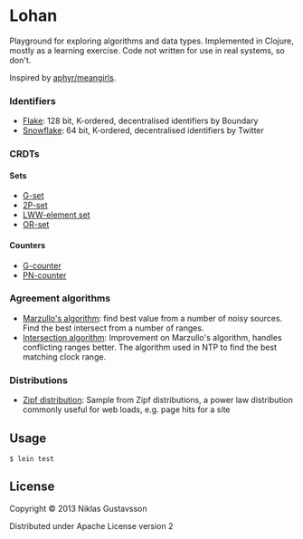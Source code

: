 # Lohan

Playground for exploring algorithms and data types. Implemented in Clojure,
mostly as a learning exercise. Code not written for use in real systems, so
don't.

Inspired by [aphyr/meangirls](https://github.com/aphyr/meangirls).


### Identifiers

* [Flake](https://github.com/boundary/flake): 128 bit, K-ordered, decentralised
  identifiers by Boundary
* [Snowflake](https://github.com/boundary/flake): 64 bit, K-ordered,
  decentralised identifiers by Twitter

### CRDTs

#### Sets

* [G-set](https://github.com/aphyr/meangirls#g-set)
* [2P-set](https://github.com/aphyr/meangirls#2p-set)
* [LWW-element set](https://github.com/aphyr/meangirls#lww-element-set)
* [OR-set](https://github.com/aphyr/meangirls#or-set)

#### Counters

* [G-counter](https://github.com/aphyr/meangirls#g-counter)
* [PN-counter](https://github.com/aphyr/meangirls#pn-counter)

### Agreement algorithms

* [Marzullo's algorithm](http://en.wikipedia.org/wiki/Marzullo%27s_algorithm):
  find best value from a number of noisy sources. Find the best intersect from
  a number of ranges.
* [Intersection algorithm](http://en.wikipedia.org/wiki/Intersection_algorithm):
  Improvement on Marzullo's algorithm, handles conflicting ranges better.
  The algorithm used in NTP to find the best matching clock range.

### Distributions

* [Zipf distribution](http://en.wikipedia.org/wiki/Zipf's_law):
  Sample from Zipf distributions, a power law distribution commonly useful for
  web loads, e.g. page hits for a site

## Usage

    $ lein test

## License

Copyright © 2013 Niklas Gustavsson

Distributed under Apache License version 2
